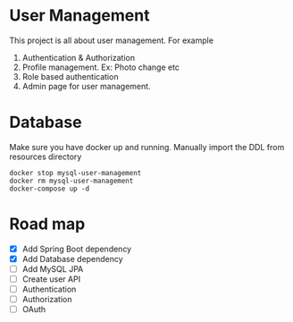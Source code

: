 # User Management
This project is all about user management. 
For example 
1. Authentication & Authorization
2. Profile management. Ex: Photo change etc
3. Role based authentication
4. Admin page for user management.

# Database
Make sure you have docker up and running. Manually import the DDL from resources directory

~~~
docker stop mysql-user-management
docker rm mysql-user-management
docker-compose up -d
~~~

# Road map
- [X] Add Spring Boot dependency
- [X] Add Database dependency
- [ ] Add MySQL JPA
- [ ] Create user API
- [ ] Authentication
- [ ] Authorization
- [ ] OAuth